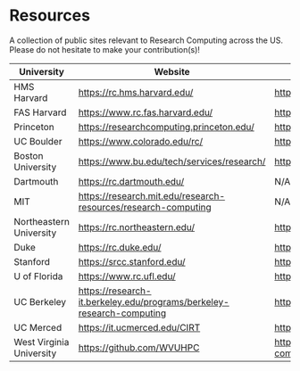 # Resources
A collection of public sites relevant to Research Computing across the US. Please do not hesitate to make your contribution(s)!


| University | Website | GitHub |
| --- | --- | --- |
| HMS Harvard | https://rc.hms.harvard.edu/ | https://github.com/hmsrc |
| FAS Harvard | https://www.rc.fas.harvard.edu/ | https://github.com/fasrc |
| Princeton | https://researchcomputing.princeton.edu/ | https://github.com/PrincetonUniversity |
| UC Boulder | https://www.colorado.edu/rc/ | https://github.com/ResearchComputing |
| Boston University | https://www.bu.edu/tech/services/research/ | https://github.com/bu-rcs |
| Dartmouth | https://rc.dartmouth.edu/ | N/A |
| MIT | https://research.mit.edu/research-resources/research-computing | N/A |
| Northeastern University | https://rc.northeastern.edu/ | https://github.com/northeastern-rc |
| Duke | https://rc.duke.edu/ | https://github.com/Duke-GCB |
| Stanford | https://srcc.stanford.edu/ | https://github.com/stanford-rc |
| U of Florida | https://www.rc.ufl.edu/ | https://github.com/UFResearchComputing |
| UC Berkeley | https://research-it.berkeley.edu/programs/berkeley-research-computing | https://github.com/ucb-rit |
| UC Merced | https://it.ucmerced.edu/CIRT | https://github.com/ucmerced |
| West Virginia University | https://github.com/WVUHPC | https://it.wvu.edu/research/research-computing |
